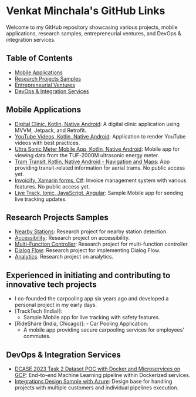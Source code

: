 
# Venkat Minchala's GitHub Links

Welcome to my GitHub repository showcasing various projects, mobile applications, research samples, entrepreneurial ventures, and DevOps & integration services.

## Table of Contents
- [Mobile Applications](#mobile-applications)
- [Research Projects Samples](#research-projects-samples)
- [Entrepreneurial Ventures](#entrepreneurial-ventures)
- [DevOps & Integration Services](#devops--integration-services)

## Mobile Applications
- [Digital Clinic, Kotlin, Native Android](https://github.com/venkatsunilm/MVVMJetPackRetrofitSample.git): A digital clinic application using MVVM, Jetpack, and Retrofit.
- [YouTube Videos, Kotlin, Native Android](https://github.com/venkatsunilm/VideosSampleApp.git): Application to render YouTube videos with best practices.
- [Ultra Sonic Meter Mobile App, Kotlin, Native Android](https://github.com/venkatsunilm/TUF-2000MMobileApp.git): Mobile app for viewing data from the TUF-2000M ultrasonic energy meter.
- [Tram Transit, Kotlin, Native Android - Navigation and Maps](https://github.com/MinchalaVenkatSunil/TramTransit.git): App providing transit-related information for aerial trams. No public access yet. 
- [Invoicify, Xamarin forms, C#](https://github.com/MinchalaVenkatSunil/Invoicify.git): Invoice management system with various features. No public access yet.
- [Live Track, Ionic, JavaScript, Angular](https://github.com/venkatsunilm/TrackTech.git): Sample Mobile app for sending live tracking updates.

## Research Projects Samples
- [Nearby Stations](https://github.com/venkatsunilm/NearbyStationsPOC.git): Research project for nearby station detection.
- [Accessibility](https://github.com/venkatsunilm/SwitchAccessPoc.git): Research project on accessibility.
- [Multi-Function Controller](https://github.com/venkatsunilm/MFCService.git): Research project for multi-function controller.
- [Dialog Flow](https://github.com/venkatsunilm/Dialogflow.git): Research project for implementing Dialog Flow.
- [Analytics](https://github.com/venkatsunilm/GMAnalytics.git): Research project on analytics.

## Experienced in initiating and contributing to innovative tech projects
- I co-founded the carpooling app six years ago and developed a personal project in my early days.
- [TrackTech (India)]: 
	- Sample Mobile app for live tracking with safety features.
- [RideShare (India, Chicago)]: - Car Pooling Application:
    - A mobile app providing secure carpooling services for employees' commutes.

## DevOps & Integration Services
- [DCASE 2023 Task 2 Dataset POC with Docker and Microservices on GCP](https://github.com/MinchalaVenkatSunil/ML_DCASE2023Task2DataSet.git): End-to-end Machine Learning pipeline within Dockerized services.
- [Integrations Design Sample with Azure](https://dev.azure.com/venkatsunilm/MultiCustomerIntegrationsPipeline/_git/IntegrationsDesignSample): Design base for handling projects with multiple customers and individual pipelines execution.